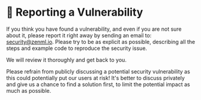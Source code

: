 # 🚨 Reporting a Vulnerability

If you think you have found a vulnerability, and even if you are not sure about it,
please report it right away by sending an
email to: [security@zenml.io](mailto:security@zenml.io?subject=Security%20Vulnerability%20Found). Please try to be as explicit as possible,
describing all the steps and example code to
reproduce the security issue.

We will review it thoroughly and get back to you.

Please refrain from publicly discussing a potential security vulnerability as
this could potentially put our users at
risk! It's better to discuss privately and give us a chance to find a solution
first, to limit the potential impact
as much as possible.
